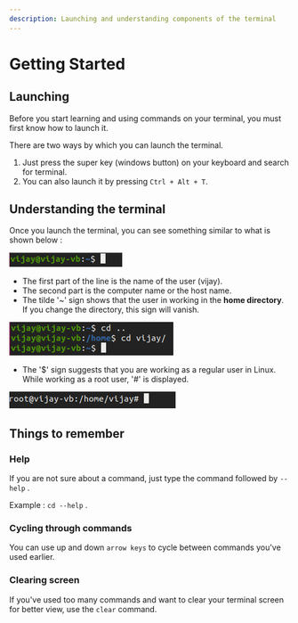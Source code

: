 ```yaml
---
description: Launching and understanding components of the terminal
---
```


# Getting Started

## Launching

Before you start learning and using commands on your terminal, you must first know how to launch it.

There are two ways by which you can launch the terminal.

1. Just press the super key \(windows button\) on your keyboard and search for terminal.
2. You can also launch it by pressing `Ctrl + Alt + T`.

## Understanding the terminal

Once you launch the terminal, you can see something similar to what is shown below : 

![](../../.gitbook/assets/basics.png)

* The first part of the line is the name of the user \(vijay\).
* The second part is the computer name or the host name.
* The tilde '~' sign shows that the user in working in the **home directory**. If   you change the directory, this sign will vanish.

![](../../.gitbook/assets/working-directory.png)

* The '$' sign suggests that you are working as a regular user in Linux. While working as a root user, '\#' is displayed. 

![](../../.gitbook/assets/root-user.png)

## Things to remember 

### Help

If you are not sure about a command, just type the command followed by `--help` .

Example : `cd --help` .

### Cycling through commands

You can use up and down `arrow keys` to cycle between commands you've used earlier.

### Clearing screen

If you've used too many commands and want to clear your terminal screen for better view, use the `clear` command.

